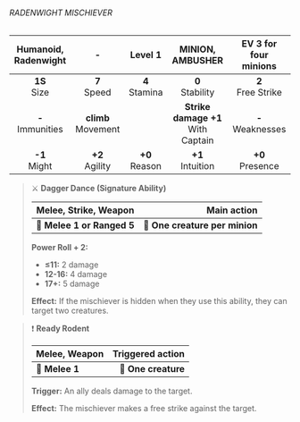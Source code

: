 ###### RADENWIGHT MISCHIEVER

| Humanoid, Radenwight |           -           |     Level 1      |           MINION, AMBUSHER           | EV 3 for four minions |
|:--------------------:|:---------------------:|:----------------:|:------------------------------------:|:---------------------:|
|    **1S**<br>Size    |    **7**<br>Speed     | **4**<br>Stamina |          **0**<br>Stability          | **2**<br>Free Strike  |
| **-**<br>Immunities  | **climb**<br>Movement |                  | **Strike damage +1**<br>With Captain |  **-**<br>Weaknesses  |
|   **-1**<br>Might    |   **+2**<br>Agility   | **+0**<br>Reason |         **+1**<br>Intuition          |  **+0**<br>Presence   |

> ⚔️ **Dagger Dance (Signature Ability)**
> 
> | **Melee, Strike, Weapon**  |                **Main action** |
> |----------------------------|-------------------------------:|
> | **📏 Melee 1 or Ranged 5** | **🎯 One creature per minion** |
> 
> **Power Roll + 2:**
> 
> - **≤11:** 2 damage
> - **12-16:** 4 damage
> - **17+:** 5 damage
> 
> **Effect:** If the mischiever is hidden when they use this ability, they can target two creatures.

> ❗️ **Ready Rodent**
> 
> | **Melee, Weapon** | **Triggered action** |
> |-------------------|---------------------:|
> | **📏 Melee 1**    |  **🎯 One creature** |
> 
> **Trigger:** An ally deals damage to the target.
> 
> **Effect:** The mischiever makes a free strike against the target.
